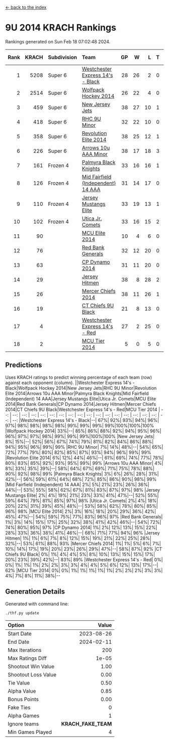 [<- back to the index](readme.md)
# 9U 2014 KRACH Rankings
Rankings generated on Sun Feb 18 07:02:48 2024.

Rank|KRACH|Subdivision|Team|GP|W|L|T|OTW|OTL|SoS|Exp Wins|Win Diff
---:|---:|:---|:---|---:|---:|---:|---:|---:|---:|---:|---:|---:
1|5208|Super 6|[Westchester Express 14's - Black](https://gamesheetstats.com/seasons/3664/teams/140873/schedule)|28|26|2|0|2|0|508|26.8|-0.0
2|2514|Super 6|[Wolfpack Hockey 2014](https://gamesheetstats.com/seasons/3664/teams/140871/schedule)|26|22|4|0|0|1|922|22.8|-0.0
3|459|Super 6|[New Jersey Jets](https://gamesheetstats.com/seasons/3664/teams/140881/schedule)|38|27|10|1|3|0|523|28.4|0.0
4|418|Super 6|[RHC 9U Minor](https://gamesheetstats.com/seasons/3664/teams/140876/schedule)|32|22|10|0|1|0|765|22.9|0.0
5|358|Super 6|[Revolution Elite 2014](https://gamesheetstats.com/seasons/3664/teams/140880/schedule)|38|25|12|1|2|1|348|26.4|0.0
6|226|Super 6|[Arrows 10u AAA Minor](https://gamesheetstats.com/seasons/3664/teams/140872/schedule)|38|17|18|3|0|2|834|19.4|0.0
7|161|Frozen 4|[Palmyra Black Knights](https://gamesheetstats.com/seasons/3664/teams/140875/schedule)|33|16|16|1|1|1|607|17.4|0.0
8|126|Frozen 4|[Mid Fairfield (Independent) 14 AAA](https://gamesheetstats.com/seasons/3664/teams/140878/schedule)|31|14|17|0|1|0|651|14.9|0.0
9|110|Frozen 4|[Jersey Mustangs Elite](https://gamesheetstats.com/seasons/3664/teams/140888/schedule)|33|19|13|1|1|3|132|20.4|0.0
10|102|Frozen 4|[Utica Jr. Comets](https://gamesheetstats.com/seasons/3664/teams/140884/schedule)|33|16|15|2|0|1|563|17.9|0.0
11|90||[MCU Elite 2014](https://gamesheetstats.com/seasons/3664/teams/140874/schedule)|10|4|6|0|0|1|1923|4.9|0.0
12|76||[Red Bank Generals](https://gamesheetstats.com/seasons/3664/teams/140883/schedule)|32|12|20|0|1|1|471|12.9|0.0
13|63||[CP Dynamo 2014](https://gamesheetstats.com/seasons/3664/teams/140877/schedule)|31|11|20|0|0|1|616|11.9|0.0
14|29||[Jersey Hitmen](https://gamesheetstats.com/seasons/3664/teams/140879/schedule)|38|8|28|2|1|1|602|9.9|0.0
15|26||[Mercer Chiefs 2014](https://gamesheetstats.com/seasons/3664/teams/140885/schedule)|38|11|26|1|1|2|144|12.4|0.0
16|19||[CT Chiefs 9U Black](https://gamesheetstats.com/seasons/3664/teams/140886/schedule)|21|8|13|0|1|0|106|8.9|0.0
17|4||[Westchester Express 14's - Red](https://gamesheetstats.com/seasons/3664/teams/140887/schedule)|27|2|25|0|0|0|116|2.9|0.0
18|2||[MCU Tier 2014](https://gamesheetstats.com/seasons/3664/teams/140882/schedule)|5|0|5|0|0|0|161|0.9|0.0

## Predictions
Uses KRACH ratings to predict winning percentage of each team (row) against each opponent (column).
||Westchester Express 14's - Black|Wolfpack Hockey 2014|New Jersey Jets|RHC 9U Minor|Revolution Elite 2014|Arrows 10u AAA Minor|Palmyra Black Knights|Mid Fairfield (Independent) 14 AAA|Jersey Mustangs Elite|Utica Jr. Comets|MCU Elite 2014|Red Bank Generals|CP Dynamo 2014|Jersey Hitmen|Mercer Chiefs 2014|CT Chiefs 9U Black|Westchester Express 14's - Red|MCU Tier 2014
| --: | --: | --: | --: | --: | --: | --: | --: | --: | --: | --: | --: | --: | --: | --: | --: | --: | --: | --: 
|Westchester Express 14's - Black|--| 67%| 92%| 93%| 94%| 96%| 97%| 98%| 98%| 98%| 98%| 99%| 99%| 99%| 99%|100%|100%|100%
|Wolfpack Hockey 2014| 33%|--| 85%| 86%| 88%| 92%| 94%| 95%| 96%| 96%| 97%| 97%| 98%| 99%| 99%| 99%|100%|100%
|New Jersey Jets|  8%| 15%|--| 52%| 56%| 67%| 74%| 79%| 81%| 82%| 84%| 86%| 88%| 94%| 95%| 96%| 99%| 99%
|RHC 9U Minor|  7%| 14%| 48%|--| 54%| 65%| 72%| 77%| 79%| 80%| 82%| 85%| 87%| 93%| 94%| 96%| 99%| 99%
|Revolution Elite 2014|  6%| 12%| 44%| 46%|--| 61%| 69%| 74%| 77%| 78%| 80%| 83%| 85%| 92%| 93%| 95%| 99%| 99%
|Arrows 10u AAA Minor|  4%|  8%| 33%| 35%| 39%|--| 58%| 64%| 67%| 69%| 71%| 75%| 78%| 88%| 90%| 92%| 98%| 99%
|Palmyra Black Knights|  3%|  6%| 26%| 28%| 31%| 42%|--| 56%| 59%| 61%| 64%| 68%| 72%| 85%| 86%| 90%| 98%| 99%
|Mid Fairfield (Independent) 14 AAA|  2%|  5%| 21%| 23%| 26%| 36%| 44%|--| 53%| 55%| 58%| 62%| 67%| 81%| 83%| 87%| 97%| 98%
|Jersey Mustangs Elite|  2%|  4%| 19%| 21%| 23%| 33%| 41%| 47%|--| 52%| 55%| 59%| 64%| 79%| 81%| 85%| 97%| 98%
|Utica Jr. Comets|  2%|  4%| 18%| 20%| 22%| 31%| 39%| 45%| 48%|--| 53%| 58%| 62%| 78%| 80%| 85%| 96%| 98%
|MCU Elite 2014|  2%|  3%| 16%| 18%| 20%| 29%| 36%| 42%| 45%| 47%|--| 54%| 59%| 75%| 77%| 83%| 96%| 97%
|Red Bank Generals|  1%|  3%| 14%| 15%| 17%| 25%| 32%| 38%| 41%| 42%| 46%|--| 54%| 72%| 74%| 80%| 95%| 97%
|CP Dynamo 2014|  1%|  2%| 12%| 13%| 15%| 22%| 28%| 33%| 36%| 38%| 41%| 46%|--| 68%| 71%| 77%| 94%| 96%
|Jersey Hitmen|  1%|  1%|  6%|  7%|  8%| 12%| 15%| 19%| 21%| 22%| 25%| 28%| 32%|--| 53%| 61%| 88%| 93%
|Mercer Chiefs 2014|  1%|  1%|  5%|  6%|  7%| 10%| 14%| 17%| 19%| 20%| 23%| 26%| 29%| 47%|--| 58%| 87%| 92%
|CT Chiefs 9U Black|  0%|  1%|  4%|  4%|  5%|  8%| 10%| 13%| 15%| 15%| 17%| 20%| 23%| 39%| 42%|--| 83%| 89%
|Westchester Express 14's - Red|  0%|  0%|  1%|  1%|  1%|  2%|  2%|  3%|  3%|  4%|  4%|  5%|  6%| 12%| 13%| 17%|--| 62%
|MCU Tier 2014|  0%|  0%|  1%|  1%|  1%|  1%|  1%|  2%|  2%|  2%|  3%|  3%|  4%|  7%|  8%| 11%| 38%|--

## Generation Details

Generated with command line:
```
./thf.py update
```

| Option | Value |
| :----- | ----: |
| Start Date | 2023-08-26 |
| End Date | 2024-02-11 |
| Max Iterations | 200 |
| Max Ratings Diff | 1e-05 |
| Shootout Win Value | 1.00 |
| Shootout Loss Value | 0.00 |
| Tie Value | 0.50 |
| Alpha Value | 0.85 |
| Bonus Points | 0.00 |
| Fake Ties | 0 |
| Alpha Games | 1 |
| Ignore teams | __KRACH_FAKE_TEAM__ |
| Min Games Played | 4 |

